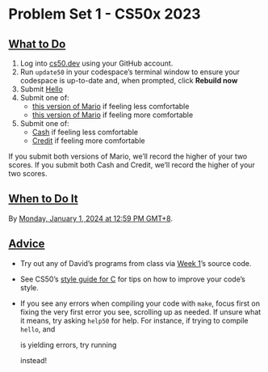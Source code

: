 # Problem Set 1 - CS50x 2023

## [What to Do](#what-to-do)

1.  Log into [cs50.dev](https://cs50.dev/) using your GitHub account.
2.  Run `update50` in your codespace’s terminal window to ensure your codespace is up-to-date and, when prompted, click **Rebuild now**
3.  Submit [Hello](https://cs50.harvard.edu/x/2023/psets/1/hello/)
4.  Submit one of:
    -   [this version of Mario](https://cs50.harvard.edu/x/2023/psets/1/mario/less/) if feeling less comfortable
    -   [this version of Mario](https://cs50.harvard.edu/x/2023/psets/1/mario/more/) if feeling more comfortable
5.  Submit one of:
    -   [Cash](https://cs50.harvard.edu/x/2023/psets/1/cash/) if feeling less comfortable
    -   [Credit](https://cs50.harvard.edu/x/2023/psets/1/credit/) if feeling more comfortable

If you submit both versions of Mario, we’ll record the higher of your two scores. If you submit both Cash and Credit, we’ll record the higher of your two scores.

## [When to Do It](#when-to-do-it)

By [Monday, January 1, 2024 at 12:59 PM GMT+8](https://time.cs50.io/20231231T235900-0500).

## [Advice](#advice)

-   Try out any of David’s programs from class via [Week 1](https://cs50.harvard.edu/x/2023/weeks/1/)’s source code.
-   See CS50’s [style guide for C](https://cs50.readthedocs.io/style/c/) for tips on how to improve your code’s style.
-   If you see any errors when compiling your code with `make`, focus first on fixing the very first error you see, scrolling up as needed. If unsure what it means, try asking `help50` for help. For instance, if trying to compile `hello`, and
    
    is yielding errors, try running
    
    instead!